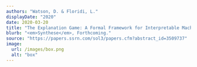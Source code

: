 ```yaml
---
authors: "Watson, D. & Floridi, L."
displayDate: "2020"
date: 2020-03-20
title: "The Explanation Game: A Formal Framework for Interpretable Machine Learning"
blurb: "<em>Synthese</em>, Forthcoming."
source: "https://papers.ssrn.com/sol3/papers.cfm?abstract_id=3509737"
image:
  url: /images/box.png
  alt: "box"
---
```

